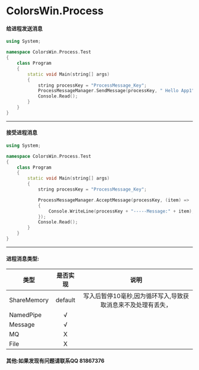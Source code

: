 # ColorsWin.Process

#### 给进程发送消息

```C++
using System;

namespace ColorsWin.Process.Test
{
    class Program
    {
        static void Main(string[] args)
        {
            string processKey = "ProcessMessage_Key";
            ProcessMessageManager.SendMessage(processKey, " Hello App1");
            Console.Read();
        }
    }
}

```

-----------------------------------

#### 接受进程消息

```C++
using System;

namespace ColorsWin.Process.Test
{
    class Program
    {
        static void Main(string[] args)
        {
            string processKey = "ProcessMessage_Key";

            ProcessMessageManager.AcceptMessage(processKey, (item) =>
            {
                Console.WriteLine(processKey + "-----Message:" + item);
            });
            Console.Read();
        }
    }
}
```

-----------------------------------
#### 进程消息类型:
|类型       |是否实现          |说明          |
| -------------|:--------------:|:--------------:|
|ShareMemory|default| 写入后暂停10毫秒,因为循环写入,导致获取消息来不及处理有丢失， |
|NamedPipe|√||
|Message|√||
|MQ|X||
|File|X|||



#### 其他:如果发现有问题请联系QQ 81867376


